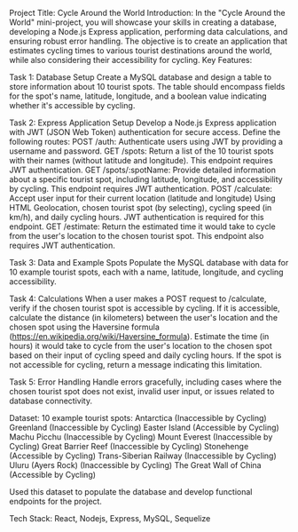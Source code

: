 Project Title: Cycle Around the World
Introduction:
In the "Cycle Around the World" mini-project, you will showcase your skills in creating a database, developing a Node.js Express application, performing data calculations, and ensuring robust error handling. The objective is to create an application that estimates cycling times to various tourist destinations around the world, while also considering their accessibility for cycling.
Key Features:

Task 1: Database Setup
Create a MySQL database and design a table to store information about 10 tourist spots.
The table should encompass fields for the spot's name, latitude, longitude, and a boolean value indicating whether it's accessible by cycling.

Task 2: Express Application Setup
Develop a Node.js Express application with JWT (JSON Web Token) authentication for secure access.
Define the following routes:
POST /auth: Authenticate users using JWT by providing a username and password.
GET /spots: Return a list of the 10 tourist spots with their names (without latitude and longitude). This endpoint requires JWT authentication.
GET /spots/:spotName: Provide detailed information about a specific tourist spot, including latitude, longitude, and accessibility by cycling. This endpoint requires JWT authentication.
POST /calculate: Accept user input for their current location (latitude and longitude) Using HTML Geolocation, chosen tourist spot (by selecting), cycling speed (in km/h), and daily cycling hours. JWT authentication is required for this endpoint.
GET /estimate: Return the estimated time it would take to cycle from the user's location to the chosen tourist spot. This endpoint also requires JWT authentication.

Task 3: Data and Example Spots
Populate the MySQL database with data for 10 example tourist spots, each with a name, latitude, longitude, and cycling accessibility.

Task 4: Calculations
When a user makes a POST request to /calculate, verify if the chosen tourist spot is accessible by cycling.
If it is accessible, calculate the distance (in kilometers) between the user's location and the chosen spot using the Haversine formula (https://en.wikipedia.org/wiki/Haversine_formula).
Estimate the time (in hours) it would take to cycle from the user's location to the chosen spot based on their input of cycling speed and daily cycling hours.
If the spot is not accessible for cycling, return a message indicating this limitation.

Task 5: Error Handling
Handle errors gracefully, including cases where the chosen tourist spot does not exist, invalid user input, or issues related to database connectivity.

Dataset:
10 example tourist spots:
Antarctica (Inaccessible by Cycling)
Greenland (Inaccessible by Cycling)
Easter Island (Accessible by Cycling)
Machu Picchu (Inaccessible by Cycling)
Mount Everest (Inaccessible by Cycling)
Great Barrier Reef (Inaccessible by Cycling)
Stonehenge (Accessible by Cycling)
Trans-Siberian Railway (Inaccessible by Cycling)
Uluru (Ayers Rock) (Inaccessible by Cycling)
The Great Wall of China (Accessible by Cycling)

Used this dataset to populate the database and develop functional endpoints for the project.

Tech Stack:
React, Nodejs, Express, MySQL, Sequelize